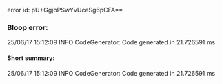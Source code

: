 error id: pU+GgjbPSwYvUceSg6pCFA==
### Bloop error:

25/06/17 15:12:09 INFO CodeGenerator: Code generated in 21.726591 ms
#### Short summary: 

25/06/17 15:12:09 INFO CodeGenerator: Code generated in 21.726591 ms